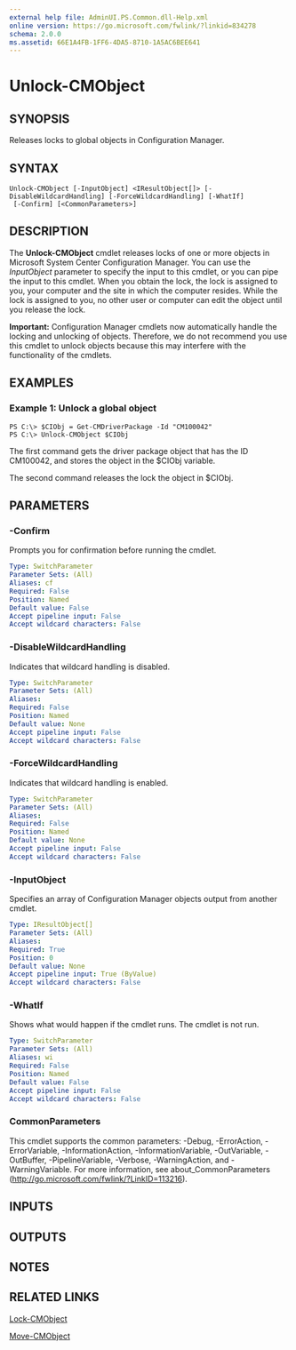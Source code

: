 ```yaml
---
external help file: AdminUI.PS.Common.dll-Help.xml
online version: https://go.microsoft.com/fwlink/?linkid=834278
schema: 2.0.0
ms.assetid: 66E1A4FB-1FF6-4DA5-8710-1A5AC6BEE641
---
```


# Unlock-CMObject

## SYNOPSIS
Releases locks to global objects in Configuration Manager.

## SYNTAX

```
Unlock-CMObject [-InputObject] <IResultObject[]> [-DisableWildcardHandling] [-ForceWildcardHandling] [-WhatIf]
 [-Confirm] [<CommonParameters>]
```

## DESCRIPTION
The **Unlock-CMObject** cmdlet releases locks of one or more objects in Microsoft System Center Configuration Manager.
You can use the *InputObject* parameter to specify the input to this cmdlet, or you can pipe the input to this cmdlet.
When you obtain the lock, the lock is assigned to you, your computer and the site in which the computer resides.
While the lock is assigned to you, no other user or computer can edit the object until you release the lock.

**Important:** Configuration Manager cmdlets now automatically handle the locking and unlocking of objects. Therefore, we do not recommend you use this cmdlet to unlock objects because this may interfere with the functionality of the cmdlets.

## EXAMPLES

### Example 1: Unlock a global object
```
PS C:\> $CIObj = Get-CMDriverPackage -Id "CM100042"
PS C:\> Unlock-CMObject $CIObj
```

The first command gets the driver package object that has the ID CM100042, and stores the object in the $CIObj variable.

The second command releases the lock the object in $CIObj.

## PARAMETERS

### -Confirm
Prompts you for confirmation before running the cmdlet.

```yaml
Type: SwitchParameter
Parameter Sets: (All)
Aliases: cf
Required: False
Position: Named
Default value: False
Accept pipeline input: False
Accept wildcard characters: False
```

### -DisableWildcardHandling
Indicates that wildcard handling is disabled.

```yaml
Type: SwitchParameter
Parameter Sets: (All)
Aliases:
Required: False
Position: Named
Default value: None
Accept pipeline input: False
Accept wildcard characters: False
```

### -ForceWildcardHandling
Indicates that wildcard handling is enabled.

```yaml
Type: SwitchParameter
Parameter Sets: (All)
Aliases:
Required: False
Position: Named
Default value: None
Accept pipeline input: False
Accept wildcard characters: False
```

### -InputObject
Specifies an array of Configuration Manager objects output from another cmdlet.

```yaml
Type: IResultObject[]
Parameter Sets: (All)
Aliases:
Required: True
Position: 0
Default value: None
Accept pipeline input: True (ByValue)
Accept wildcard characters: False
```

### -WhatIf
Shows what would happen if the cmdlet runs.
The cmdlet is not run.

```yaml
Type: SwitchParameter
Parameter Sets: (All)
Aliases: wi
Required: False
Position: Named
Default value: False
Accept pipeline input: False
Accept wildcard characters: False
```

### CommonParameters
This cmdlet supports the common parameters: -Debug, -ErrorAction, -ErrorVariable, -InformationAction, -InformationVariable, -OutVariable, -OutBuffer, -PipelineVariable, -Verbose, -WarningAction, and -WarningVariable. For more information, see about_CommonParameters (http://go.microsoft.com/fwlink/?LinkID=113216).

## INPUTS

## OUTPUTS

## NOTES

## RELATED LINKS

[Lock-CMObject](./Lock-CMObject.md)

[Move-CMObject](./Move-CMObject.md)
